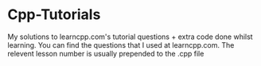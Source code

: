 # Cpp-Tutorials
My solutions to learncpp.com's tutorial questions + extra code done whilst learning. You can find the questions that I used at learncpp.com. The relevent lesson number is usually prepended to the .cpp file

